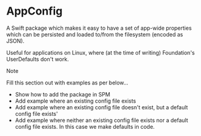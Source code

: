 # AppConfig

A Swift package which makes it easy to have a set of app-wide properties which can be persisted and loaded to/from the filesystem (encoded as JSON).

Useful for applications on Linux, where (at the time of writing) Foundation's UserDefaults don't work.

> [!NOTE]  
> Fill this section out with examples as per below…
	
- Show how to add the package in SPM 
- Add example where an existing config file exists
- Add example where an existing config file doesn't exist, but a default config file exists'
- Add example where neither an existing config file exists nor a default config file exists. In this case we make defaults in code. 
